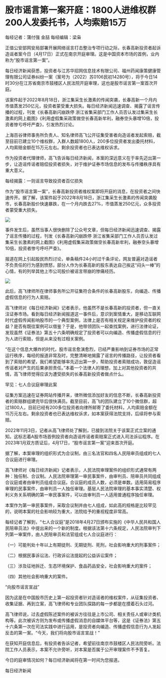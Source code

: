 # 股市谣言第一案开庭：1800人进维权群200人发委托书，人均索赔15万

每经记者：蒲付强 金喆 每经编辑：梁枭

正值公安部网安局部署开展网络谣言打击整治专项行动之际，长春高新投资者起诉造谣者案今日（4月17日）正式在南京开庭审理。这是中国资本市场的首例，业内称为“股市谣言第一案”。

每日经济新闻获悉，投资者与江苏华招网信息技术有限公司、福州药闻康策健康管理有限公司证券纠纷一案（案号为（2022）苏0106民初14280号），将于今日14时30分在江苏省南京市鼓楼区人民法院开庭审理，这也是股市谣言第一案首次开庭。

该案件起于2022年8月18日，浙江集采生长激素的传闻突袭，长春高新一个月内市值蒸发250亿元，投资者蒙受重大损失。每日经济新闻迅速调查、揭露了谣言传播的过程，刊发《长春高新闪崩跌停
浙江省集采部门工作人员否认发过集采生长激素的网上截图》《利用虚假集采政策做空长春高新牟利，融券空头暴增10倍，投资者惨亏呼吁严查》，引发热烈讨论。

上海百谷律师事务所负责人、知名律师高飞公开征集受害者向造谣者发起索赔，截至目前已建立10个维权群，入群人数超1800人，200多位投资者发出委托材料，人均索赔金额在15万元左右。剩余投资者也已表达维权诉求。

作为投资者代理律师，高飞告诉每日经济新闻，本案的深远意义在于率先迈出第一步，让造谣传谣者赔偿投资者损失，对于维护证券市场信息的发布与传播秩序具有重大意义。

每经揭露：一则谣言导致投资者百亿损失

作为“股市谣言第一案”，长春高新投资者维权案即将开庭的消息，在投资者之间快速传开。据了解，该案件起于2022年8月18日，浙江集采生长激素的传闻突袭股市，长春高新股价快速暴跌，在一个月内跌去27%，市值蒸发250亿元，众多投资者蒙受重大损失。

![](https://inews.gtimg.com/om_bt/OJWy1A7l0ZPV2bIw8kKF8pgymyiKkF_oqqCyIqUf9zBwMAA/1000)

事件发生后，虽然当事人很快删除了公众号文章，但每日经济新闻迅速调查、揭露了谣言传播的过程，刊发《长春高新闪崩跌停
浙江省集采部门工作人员否认发过集采生长激素的网上截图》《利用虚假集采政策做空长春高新牟利，融券空头暴增10倍，投资者惨亏呼吁严查》。

报道在网上引起股民热烈讨论，单条稿件24小时过千条评论，网友普遍对造谣者不负责任的行为感到愤怒，部分人作为长春高新的股东表达自己挨这“闷头一棒”的心情，有的列举其他上市公司股价被谣言带崩的惨痛经历。

![](https://inews.gtimg.com/om_bt/O466LseSjug0NQH5kqiLO4IllI2uyu7HJZof7dooRoi4IAA/1000)

此后，高飞律师所在律师事务所公开征集符合条件的长春高新股东，向编造、传播虚假信息的行为人索赔。

高飞律师对《每日经济新闻》记者表示，他虽然不是长春高新的投资者，但一直关注证券市场。看到每日经济新闻报道这一事件后，意识到案情重大，是移动互联网时代虚假传闻影响股市的一个典型案例，法律上是否有相关规定来维护投资者的权益？是否有既往案例可以借鉴？于是，他带领团队一起查找案例，进行法律论证，发现虽然《证券法》第五十六条明确规定了投资者可以向编造、传播虚假信息的行为人进行索赔，但是从来没有过相关案例。

“在这个信息大爆炸的时代，股市谣言愈演愈烈，已经严重影响到证券市场的正常运行秩序，每经的报道非常及时，完整清晰地揭露了谣言的传播路径，让投资者看到了索赔的希望，我们希望能够率先迈出第一步，帮助投资者索赔成功，敦促造谣传谣者对产生的后果承担责任。”本着一个法律人的理想，加上对其他投资者的共情，高飞律师觉得应该为遭受损失的长春高新投资者做点什么。

罕见：七人合议庭审理此案

征集方案迅速在证券网站传播开来，律所微信添加好友的信息不断，长春高新投资者的索赔群组建完毕后很快满员。截至目前，高飞的团队建立了10个微信群，超过1800人，目前已经有200多位投资者向律所邮寄了委托材料，人均索赔金额在15万元左右。剩余投资者也已表达维权诉求，如本案获得法院支持，后续将参与索赔。

2022年11月3日，记者从高飞律师处了解到，已接到法院关于该案正式立案的通知。这标志着A股市场首例投资者向造谣传谣者索赔案正式进入司法诉讼程序。在2023年1月双方质证后，4月17日，“股市谣言第一案”迎来首次开庭。

据了解，本案审理的组织形式为合议制，由三名法官和四名人民陪审员组成的七人合议庭进行审理。

高飞律师对《每日经济新闻》记者表示，人民法院审理案件的组织形式通常有两种：独任制、合议制。人民法院审理第一审民事案件，由审判员、陪审员共同组成合议庭或者由审判员组成合议庭。合议庭的成员人数，必须是单数。适用简易程序审理的民事案件，由审判员一人独任审理。基层人民法院审理的基本事实清楚、权利义务关系明确的第一审民事案件，可以由审判员一人适用普通程序独任审理。

本案作为第一审民事案件，采取合议制并由七人组成，如此高的规格是比较罕见的，说明本案的社会影响较为重大，法院给予的重视程度非常高。

每经记者了解到，“七人合议庭”是2018年4月27日颁布实施的《中华人民共和国人民陪审员法》中提出来的一个新的制度。根据该法第十六条规定，人民法院审判下列第一审案件，由人民陪审员和法官组成七人合议庭进行：

（一）可能判处十年以上有期徒刑、无期徒刑、死刑，社会影响重大的刑事案件；

（二）根据民事诉讼法、行政诉讼法提起的公益诉讼案件；

（三）涉及征地拆迁、生态环境保护、食品药品安全，社会影响重大的案件；

（四）其他社会影响重大的案件。

“向股市谣言宣战”

因为这是在中国股市历史上第一起投资者针对造谣者的维权案件，从征集投资者、收集证据、再到立案，高飞律师和专业团队探路的每一步都是在摸着石头过河。

高飞律师说，过去虚假陈述案件的被诉方往往是上市公司、相关责任人或审计类机构等。此次被诉方则为发布或传播虚假消息的自媒体平台等，这是《证券法》第五十六条第一次在司法实践中进行运用，是投资者向编造、传播虚假信息行为人发起反击的第一案。“今天，我们将向股市谣言宣战！”

在获知开庭信息后，有投资者告诉记者，希望前往南京市鼓楼区人民法院旁听。法院工作人员表示，本案不允许旁听，对本案是否属于公开审理案件不予答复。

今日的庭审情况如何？每日经济新闻将在第一时间为您报道。

每日经济新闻

